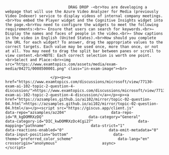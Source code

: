 <p class="card-text">
							
								DRAG DROP -<br>You are developing a webpage that will use the Azure Video Analyzer for Media (previously Video Indexer) service to display videos of internal company meetings.<br>You embed the Player widget and the Cognitive Insights widget into the page.<br>You need to configure the widgets to meet the following requirements:<br>✑ Ensure that users can search for keywords.<br>✑ Display the names and faces of people in the video.<br>✑ Show captions in the video in English (United States).<br>How should you complete the URL for each widget? To answer, drag the appropriate values to the correct targets. Each value may be used once, more than once, or not at all. You may need to drag the split bar between panes or scroll to view content.<br>NOTE: Each correct selection is worth one point.<br>Select and Place:<br><img src="https://www.examtopics.com/assets/media/exam-media/04271/0008500001.png" class="in-exam-image"><br>
							
						</p><p><a href="https://www.examtopics.com/discussions/microsoft/view/77130-exam-ai-102-topic-2-question-4-discussion/">https://www.examtopics.com/discussions/microsoft/view/77130-exam-ai-102-topic-2-question-4-discussion/</a></p><p><a href="https://azsamples.github.io/ai102/mirror/topic-02-question-04.html">https://azsamples.github.io/ai102/mirror/topic-02-question-04.html</a></p><script src="https://giscus.app/client.js"                    data-repo="azsamples/az204"                    data-repo-id="R_kgDOMRXzDQ"                    data-category="General"                    data-category-id="DIC_kwDOMRXzDc4Cgi27"                    data-mapping="pathname"                    data-strict="1"                    data-reactions-enabled="0"                    data-emit-metadata="0"                    data-input-position="bottom"                    data-theme="preferred_color_scheme"                    data-lang="en"                    crossorigin="anonymous"                    async>                    </script>
